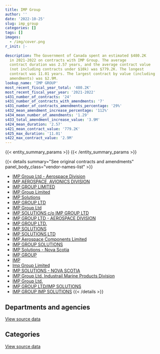 ```yaml
---
title: IMP Group
author: ''
date: '2022-10-25'
slug: imp_group
categories: []
tags: []
images:
  - /img/cover.png
r_init: |-
  
description: The Government of Canada spent an estimated $480.2K
  in 2021-2022 on contracts with IMP Group. The average
  contract duration was 2.57 years, and the average contract value
  (not including contracts under $10k) was $779.2K. The longest
  contract was 11.01 years. The largest contract by value (including
  amendments) was $2.9M.
lookup_name: 'IMP GROUP'
most_recent_fiscal_year_total: '480.2K'
most_recent_fiscal_year_year: '2021-2022'
s431_number_of_contracts: '24'
s431_number_of_contracts_with_amendments: '7'
s431_number_of_contracts_amendments_percentage: '29%'
s432_mean_amendment_increase_percentage: '112%'
s434_mean_number_of_amendments: '1.29'
s433_total_amendment_increase_value: '3.9M'
s424_mean_duration: '2.57'
s421_mean_contract_value: '779.2K'
s425_max_duration: '11.01'
s422_max_contract_value: '2.9M'
---
```


<script src="/rmarkdown-libs/htmlwidgets/htmlwidgets.js"></script>
<link href="/rmarkdown-libs/datatables-css/datatables-crosstalk.css" rel="stylesheet" />
<script src="/rmarkdown-libs/datatables-binding/datatables.js"></script>
<script src="/rmarkdown-libs/jquery/jquery-3.6.0.min.js"></script>
<link href="/rmarkdown-libs/dt-core-bootstrap/css/dataTables.bootstrap.min.css" rel="stylesheet" />
<link href="/rmarkdown-libs/dt-core-bootstrap/css/dataTables.bootstrap.extra.css" rel="stylesheet" />
<script src="/rmarkdown-libs/dt-core-bootstrap/js/jquery.dataTables.min.js"></script>
<script src="/rmarkdown-libs/dt-core-bootstrap/js/dataTables.bootstrap.min.js"></script>
<link href="/rmarkdown-libs/crosstalk/css/crosstalk.min.css" rel="stylesheet" />
<script src="/rmarkdown-libs/crosstalk/js/crosstalk.min.js"></script>
<script src="/rmarkdown-libs/htmlwidgets/htmlwidgets.js"></script>
<link href="/rmarkdown-libs/datatables-css/datatables-crosstalk.css" rel="stylesheet" />
<script src="/rmarkdown-libs/datatables-binding/datatables.js"></script>
<script src="/rmarkdown-libs/jquery/jquery-3.6.0.min.js"></script>
<link href="/rmarkdown-libs/dt-core-bootstrap/css/dataTables.bootstrap.min.css" rel="stylesheet" />
<link href="/rmarkdown-libs/dt-core-bootstrap/css/dataTables.bootstrap.extra.css" rel="stylesheet" />
<script src="/rmarkdown-libs/dt-core-bootstrap/js/jquery.dataTables.min.js"></script>
<script src="/rmarkdown-libs/dt-core-bootstrap/js/dataTables.bootstrap.min.js"></script>
<link href="/rmarkdown-libs/crosstalk/css/crosstalk.min.css" rel="stylesheet" />
<script src="/rmarkdown-libs/crosstalk/js/crosstalk.min.js"></script>

{{< entity_summary_params >}}
{{< /entity_summary_params >}}

{{< details summary="See original contracts and amendments" panel_body_class="vendor-names-list" >}}
- [IMP Group Ltd - Aerospace Division](https://search.open.canada.ca/en/ct/?sort=contract_value_f%20desc&page=1&search_text=%22IMP%20Group%20Ltd%20-%20Aerospace%20Division%22)
- [IMP AEROSPACE, AVIONICS DIVISION](https://search.open.canada.ca/en/ct/?sort=contract_value_f%20desc&page=1&search_text=%22IMP%20AEROSPACE%2c%20AVIONICS%20DIVISION%22)
- [IMP GROUP LIMITED](https://search.open.canada.ca/en/ct/?sort=contract_value_f%20desc&page=1&search_text=%22IMP%20GROUP%20LIMITED%22)
- [IMP Group Limited](https://search.open.canada.ca/en/ct/?sort=contract_value_f%20desc&page=1&search_text=%22IMP%20Group%20Limited%22)
- [IMP Solutions](https://search.open.canada.ca/en/ct/?sort=contract_value_f%20desc&page=1&search_text=%22IMP%20Solutions%22)
- [IMP GROUP LTD](https://search.open.canada.ca/en/ct/?sort=contract_value_f%20desc&page=1&search_text=%22IMP%20GROUP%20LTD%22)
- [IMP Group Ltd](https://search.open.canada.ca/en/ct/?sort=contract_value_f%20desc&page=1&search_text=%22IMP%20Group%20Ltd%22)
- [IMP SOLUTIONS c/o IMP GROUP LTD](https://search.open.canada.ca/en/ct/?sort=contract_value_f%20desc&page=1&search_text=%22IMP%20SOLUTIONS%20c%2fo%20IMP%20GROUP%20LTD%22)
- [IMP GROUP LTD - AEROSPACE DIVISION](https://search.open.canada.ca/en/ct/?sort=contract_value_f%20desc&page=1&search_text=%22IMP%20GROUP%20LTD%20-%20AEROSPACE%20DIVISION%22)
- [IMP GROUP LTD.](https://search.open.canada.ca/en/ct/?sort=contract_value_f%20desc&page=1&search_text=%22IMP%20GROUP%20LTD.%22)
- [IMP SOLUTIONS](https://search.open.canada.ca/en/ct/?sort=contract_value_f%20desc&page=1&search_text=%22IMP%20SOLUTIONS%22)
- [IMP SOLUTIONS LTD](https://search.open.canada.ca/en/ct/?sort=contract_value_f%20desc&page=1&search_text=%22IMP%20SOLUTIONS%20LTD%22)
- [IMP Aerospace Components Limited](https://search.open.canada.ca/en/ct/?sort=contract_value_f%20desc&page=1&search_text=%22IMP%20Aerospace%20Components%20Limited%22)
- [IMP GROUP SOLUTIONS](https://search.open.canada.ca/en/ct/?sort=contract_value_f%20desc&page=1&search_text=%22IMP%20GROUP%20SOLUTIONS%22)
- [IMP Solutions - Nova Scotia](https://search.open.canada.ca/en/ct/?sort=contract_value_f%20desc&page=1&search_text=%22IMP%20Solutions%20-%20Nova%20Scotia%22)
- [IMP GROUP](https://search.open.canada.ca/en/ct/?sort=contract_value_f%20desc&page=1&search_text=%22IMP%20GROUP%22)
- [IMP](https://search.open.canada.ca/en/ct/?sort=contract_value_f%20desc&page=1&search_text=%22IMP%22)
- [Imp Group Limited](https://search.open.canada.ca/en/ct/?sort=contract_value_f%20desc&page=1&search_text=%22Imp%20Group%20Limited%22)
- [IMP SOLUTIONS - NOVA SCOTIA](https://search.open.canada.ca/en/ct/?sort=contract_value_f%20desc&page=1&search_text=%22IMP%20SOLUTIONS%20-%20NOVA%20SCOTIA%22)
- [IMP Group Ltd. Industrail Marine Products Division](https://search.open.canada.ca/en/ct/?sort=contract_value_f%20desc&page=1&search_text=%22IMP%20Group%20Ltd.%20%20Industrail%20Marine%20Products%20Division%22)
- [IMP Group Ltd.](https://search.open.canada.ca/en/ct/?sort=contract_value_f%20desc&page=1&search_text=%22IMP%20Group%20Ltd.%22)
- [IMP GROUP LTD/IMP SOLUTIONS](https://search.open.canada.ca/en/ct/?sort=contract_value_f%20desc&page=1&search_text=%22IMP%20GROUP%20LTD%2fIMP%20SOLUTIONS%22)
- [IMP GROUP IMP SOLUTIONS](https://search.open.canada.ca/en/ct/?sort=contract_value_f%20desc&page=1&search_text=%22IMP%20GROUP%20IMP%20SOLUTIONS%22)
{{< /details >}}

## Departments and agencies

<div id="htmlwidget-1" style="width:100%;height:auto;" class="datatables html-widget"></div>
<script type="application/json" data-for="htmlwidget-1">{"x":{"style":"bootstrap","filter":"none","vertical":false,"data":[["<a href=\"/departments/cbsa-asfc/\">Canada Border Services Agency<\/a>","<a href=\"/departments/dfatd-maecd/\">Global Affairs Canada<\/a>","<a href=\"/departments/dnd-mdn/\">National Defence<\/a>","<a href=\"/departments/esdc-edsc/\">Employment and Social Development Canada<\/a>","<a href=\"/departments/lac-bac/\">Library and Archives Canada<\/a>","<a href=\"/departments/nrc-cnrc/\">National Research Council Canada<\/a>","<a href=\"/departments/nrcan-rncan/\">Natural Resources Canada<\/a>","<a href=\"/departments/ps-sp/\">Public Safety Canada<\/a>","<a href=\"/departments/tbs-sct/\">Treasury Board of Canada Secretariat<\/a>","<a href=\"/departments/tc/\">Transport Canada<\/a>","<a href=\"/departments/vac-acc/\">Veterans Affairs Canada<\/a>"],[442087.67,180056.76,1012718.63,null,6756.75,null,null,45997.42,9315.68,null,349063.39],[null,null,975136.5,11497.5,8190,null,28250,98876.37,27719.84,null,350019.73],[null,null,267369.99,null,null,82851.12,null,160226.21,19464.48,288150,329936.63],[null,null,267369.99,null,null,135608.33,null,null,null,77244.77,null]],"container":"<table class=\"table table-striped table-hover row-border order-column display\">\n  <thead>\n    <tr>\n      <th>Department<\/th>\n      <th>2018-2019<\/th>\n      <th>2019-2020<\/th>\n      <th>2020-2021<\/th>\n      <th>2021-2022<\/th>\n    <\/tr>\n  <\/thead>\n<\/table>","options":{"order":[[4,"desc"]],"pageLength":10,"autoWidth":true,"columnDefs":[{"targets":1,"render":"function(data, type, row, meta) {\n    return type !== 'display' ? data : DTWidget.formatCurrency(data, \"$\", 2, 3, \",\", \".\", true, null);\n  }"},{"targets":2,"render":"function(data, type, row, meta) {\n    return type !== 'display' ? data : DTWidget.formatCurrency(data, \"$\", 2, 3, \",\", \".\", true, null);\n  }"},{"targets":3,"render":"function(data, type, row, meta) {\n    return type !== 'display' ? data : DTWidget.formatCurrency(data, \"$\", 2, 3, \",\", \".\", true, null);\n  }"},{"targets":4,"render":"function(data, type, row, meta) {\n    return type !== 'display' ? data : DTWidget.formatCurrency(data, \"$\", 2, 3, \",\", \".\", true, null);\n  }"},{"width":"16%","targets":[1,2,3,4]},{"className":"dt-right","targets":[1,2,3,4]}],"orderClasses":false}},"evals":["options.columnDefs.0.render","options.columnDefs.1.render","options.columnDefs.2.render","options.columnDefs.3.render"],"jsHooks":[]}</script>
<p class="text-right">
<a href="https://github.com/GoC-Spending/contracts-data/tree/main/data/out/vendors/imp_group/summary_by_fiscal_year_by_department.csv" class="source-data-link btn btn-link">View source data</a>
</p>

## Categories

<div id="htmlwidget-2" style="width:100%;height:auto;" class="datatables html-widget"></div>
<script type="application/json" data-for="htmlwidget-2">{"x":{"style":"bootstrap","filter":"none","vertical":false,"data":[["<a href=\"/categories/facilities_and_construction/\">Facilities and construction<\/a>","<a href=\"/categories/defence/\">Defence<\/a>","<a href=\"/categories/professional_services/\">Professional services<\/a>","<a href=\"/categories/information_technology/\">Information technology<\/a>"],[267369.99,87032,658316.63,1033277.67],[268102.51,46913.75,660120.24,524553.44],[350221.11,0,null,797777.31],[402978.32,0,null,77244.77]],"container":"<table class=\"table table-striped table-hover row-border order-column display\">\n  <thead>\n    <tr>\n      <th>Category<\/th>\n      <th>2018-2019<\/th>\n      <th>2019-2020<\/th>\n      <th>2020-2021<\/th>\n      <th>2021-2022<\/th>\n    <\/tr>\n  <\/thead>\n<\/table>","options":{"order":[[4,"desc"]],"dom":"t","pageLength":30,"autoWidth":true,"columnDefs":[{"targets":1,"render":"function(data, type, row, meta) {\n    return type !== 'display' ? data : DTWidget.formatCurrency(data, \"$\", 2, 3, \",\", \".\", true, null);\n  }"},{"targets":2,"render":"function(data, type, row, meta) {\n    return type !== 'display' ? data : DTWidget.formatCurrency(data, \"$\", 2, 3, \",\", \".\", true, null);\n  }"},{"targets":3,"render":"function(data, type, row, meta) {\n    return type !== 'display' ? data : DTWidget.formatCurrency(data, \"$\", 2, 3, \",\", \".\", true, null);\n  }"},{"targets":4,"render":"function(data, type, row, meta) {\n    return type !== 'display' ? data : DTWidget.formatCurrency(data, \"$\", 2, 3, \",\", \".\", true, null);\n  }"},{"width":"16%","targets":[1,2,3,4]},{"className":"dt-right","targets":[1,2,3,4]}],"orderClasses":false,"lengthMenu":[10,25,30,50,100]}},"evals":["options.columnDefs.0.render","options.columnDefs.1.render","options.columnDefs.2.render","options.columnDefs.3.render"],"jsHooks":[]}</script>
<p class="text-right">
<a href="https://github.com/GoC-Spending/contracts-data/tree/main/data/out/vendors/imp_group/summary_by_fiscal_year_by_category.csv" class="source-data-link btn btn-link">View source data</a>
</p>
